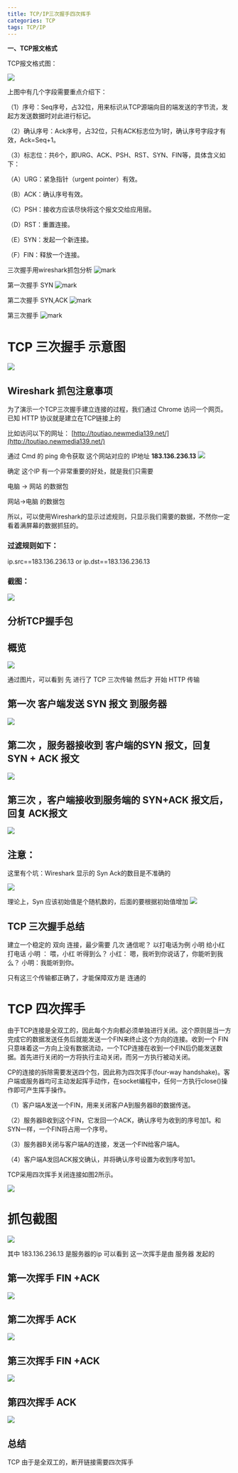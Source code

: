 ```yaml
---
title: TCP/IP三次握手四次挥手
categories: TCP
tags: TCP/IP
---
```


**一、TCP报文格式**

  TCP报文格式图：

![](http://dl2.iteye.com/upload/attachment/0108/8317/ef70c29e-651b-33a4-b188-d4e8e0ff9915.png) 

  上图中有几个字段需要重点介绍下：

  （1）序号：Seq序号，占32位，用来标识从TCP源端向目的端发送的字节流，发起方发送数据时对此进行标记。

  （2）确认序号：Ack序号，占32位，只有ACK标志位为1时，确认序号字段才有效，Ack=Seq+1。

  （3）标志位：共6个，即URG、ACK、PSH、RST、SYN、FIN等，具体含义如下：

  （A）URG：紧急指针（urgent pointer）有效。

  （B）ACK：确认序号有效。

  （C）PSH：接收方应该尽快将这个报文交给应用层。

  （D）RST：重置连接。

  （E）SYN：发起一个新连接。

  （F）FIN：释放一个连接。


三次握手用wireshark抓包分析
![mark](http://blog.sjjtcloud.com/blog/20191008/XjQC8Jd9LHcm.png?imageslim)


第一次握手 SYN
![mark](http://blog.sjjtcloud.com/blog/20191008/4gfW0vbr3WOE.png?imageslim)

第二次握手 SYN,ACK
![mark](http://blog.sjjtcloud.com/blog/20191008/d5nltEXPMxL5.png?imageslim)

第三次握手 
![mark](http://blog.sjjtcloud.com/blog/20191008/ppSYnlie7IQE.png?imageslim)



# TCP 三次握手 示意图

![](https://images2018.cnblogs.com/blog/701983/201803/701983-20180314102251716-1929749101.png)

## Wireshark 抓包注意事项

为了演示一个TCP三次握手建立连接的过程，我们通过 Chrome 访问一个网页。 
已知 HTTP 协议就是建立在TCP链接上的

比如访问以下的网址： 
[http://toutiao.newmedia139.net/](http://toutiao.newmedia139.net/)

通过 Cmd 的 ping 命令获取 这个网站对应的 IP地址 **183.136.236.13** 
![](https://images2018.cnblogs.com/blog/701983/201803/701983-20180314102251934-555170248.png)

确定 这个IP 有一个非常重要的好处，就是我们只需要

电脑 -> 网站 的数据包

网站->电脑 的数据包

所以，可以使用Wireshark的显示过滤规则，只显示我们需要的数据，不然你一定看着满屏幕的数据抓狂的。

### 过滤规则如下：

ip.src==183.136.236.13 or ip.dst==183.136.236.13

### 截图：

![](https://images2018.cnblogs.com/blog/701983/201803/701983-20180314102252371-1979969603.png)

## 分析TCP握手包

## 概览

![](https://images2018.cnblogs.com/blog/701983/201803/701983-20180314102252636-937376226.png)

通过图片，可以看到 先 进行了 TCP 三次传输 然后才 开始 HTTP 传输

## 第一次 客户端发送 SYN 报文 到服务器

![](https://images2018.cnblogs.com/blog/701983/201803/701983-20180314102253092-1365683710.png)

## 第二次 ，服务器接收到 客户端的SYN 报文，回复 SYN + ACK 报文

![](https://images2018.cnblogs.com/blog/701983/201803/701983-20180314102253605-1241059132.png)

## 第三次 ，客户端接收到服务端的 SYN+ACK 报文后，回复 ACK报文

![](https://images2018.cnblogs.com/blog/701983/201803/701983-20180314102254051-694072128.png)

## 注意：

这里有个坑：Wireshark 显示的 Syn Ack的数目是不准确的

![](https://images2018.cnblogs.com/blog/701983/201803/701983-20180314102254264-644298919.png)

理论上，Syn 应该初始值是个随机数的，后面的要根据初始值增加 
![](https://images2018.cnblogs.com/blog/701983/201803/701983-20180314102254468-1577667548.png)

## TCP 三次握手总结

建立一个稳定的 双向 连接，最少需要 几次 通信呢？ 
以打电话为例 
小明 给小红 打电话 
小明 ： 喂，小红 听得到么？ 
小红： 嗯，我听到你说话了，你能听到我么？ 
小明：我能听到你。

只有这三个传输都正确了，才能保障双方是 连通的

# TCP 四次挥手

由于TCP连接是全双工的，因此每个方向都必须单独进行关闭。这个原则是当一方完成它的数据发送任务后就能发送一个FIN来终止这个方向的连接。收到一个 FIN只意味着这一方向上没有数据流动，一个TCP连接在收到一个FIN后仍能发送数据。首先进行关闭的一方将执行主动关闭，而另一方执行被动关闭。

CP的连接的拆除需要发送四个包，因此称为四次挥手(four-way handshake)。客户端或服务器均可主动发起挥手动作，在socket编程中，任何一方执行close()操作即可产生挥手操作。

（1）客户端A发送一个FIN，用来关闭客户A到服务器B的数据传送。

（2）服务器B收到这个FIN，它发回一个ACK，确认序号为收到的序号加1。和SYN一样，一个FIN将占用一个序号。

（3）服务器B关闭与客户端A的连接，发送一个FIN给客户端A。

（4）客户端A发回ACK报文确认，并将确认序号设置为收到序号加1。

TCP采用四次挥手关闭连接如图2所示。

![](https://images2018.cnblogs.com/blog/701983/201803/701983-20180314102255109-43618668.png)

# 抓包截图

![](https://images2018.cnblogs.com/blog/701983/201803/701983-20180314102255513-104940885.png)

其中 183.136.236.13 是服务器的ip 
可以看到 这一次挥手是由 服务器 发起的

## 第一次挥手 FIN +ACK

![](https://images2018.cnblogs.com/blog/701983/201803/701983-20180314102255745-1296704292.png)

## 第二次挥手 ACK

![](https://images2018.cnblogs.com/blog/701983/201803/701983-20180314102255981-1871970231.png)

## 第三次挥手 FIN +ACK

![](https://images2018.cnblogs.com/blog/701983/201803/701983-20180314102256594-1733317431.png)

## 第四次挥手 ACK

![](https://images2018.cnblogs.com/blog/701983/201803/701983-20180314102257013-202026294.png)

## 总结

TCP 由于是全双工的，断开链接需要四次挥手







